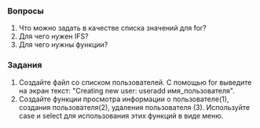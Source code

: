 ### Вопросы

1. Что можно задать в качестве списка значений для for?
2. Для чего нужен IFS?
3. Для чего нужны функции?

### Задания

1. Создайте файл со списком пользователей. С помощью for выведите на экран текст: "Creating new user: useradd имя_пользователя".
2. Создайте функции просмотра информации о пользователе(1), создания пользователя(2), удаления пользователя (3). Используйте case и select для использования этих функций в виде меню.
